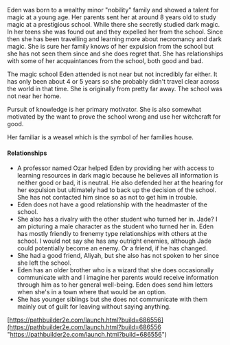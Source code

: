 Eden was born to a wealthy minor "nobility" family and showed a talent for magic at a young age. Her parents sent her at around 8 years old to study magic at a prestigious school. While there she secretly studied dark magic. In her teens she was found out and they expelled her from the school. Since then she has been travelling and learning more about necromancy and dark magic. She is sure her family knows of her expulsion from the school but she has not seen them since and she does regret that. She has relationships with some of her acquaintances from the school, both good and bad.

 The magic school Eden attended is not near but not incredibly far either. It has only been about 4 or 5 years so she probably didn't travel clear across the world in that time. She is originally from pretty far away. The school was not near her home. 

Pursuit of knowledge is her primary motivator. She is also somewhat motivated by the want to prove the school wrong and use her witchcraft for good.

Her familiar is a weasel which is the symbol of her families house.

#### Relationships
- A professor named Ozar helped Eden by providing her with access to learning resources in dark magic because he believes all information is neither good or bad, it is neutral. He also defended her at the hearing for her expulsion but ultimately had to back up the decision of the school. She has not contacted him since so as not to get him in trouble.
- Eden does not have a good relationship with the headmaster of the school.
- She also has a rivalry with the other student who turned her in. Jade? I am picturing a male character as the student who turned her in. Eden has mostly friendly to frenemy type relationships with others at the school. I would not say she has any outright enemies, although Jade could potentially become an enemy. Or a friend, if he has changed.
- She had a good friend, Aliyah, but she also has not spoken to her since she left the school.
- Eden has an older brother who is a wizard that she does occasionally communicate with and I imagine her parents would receive information through him as to her general well-being. Eden does send him letters when she's in a town where that would be an option.
- She has younger siblings but she does not communicate with them mainly out of guilt for leaving without saying anything.


[https://pathbuilder2e.com/launch.html?build=686556](https://pathbuilder2e.com/launch.html?build=686556 "https://pathbuilder2e.com/launch.html?build=686556")
